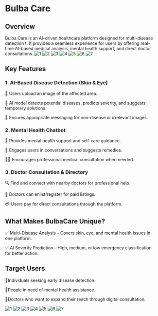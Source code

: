 # Bulba Care

## Overview

Bulba Care is an AI-driven healthcare platform designed for multi-disease detection t. It provides a seamless experience for users by offering real-time AI-based medical analysis, mental health support, and direct doctor consultations.
![1](https://github.com/user-attachments/assets/5e3ca6c4-ced9-496e-93fa-38561516f02c)
![2](https://github.com/user-attachments/assets/21115f8b-d269-4a5b-bdd6-dea9720da026)
![3](https://github.com/user-attachments/assets/8d397ee0-bc62-4d70-994f-692ffd13fd24)
![4](https://github.com/user-attachments/assets/1b8082bd-12f6-416c-b3de-2f14768b1cf1)
![5](https://github.com/user-attachments/assets/95a2b480-08e0-4af2-aed3-900a1345e6e2)
![6](https://github.com/user-attachments/assets/b4dcc5f7-60ec-4388-96dd-dd4c4b209223)
![7](https://github.com/user-attachments/assets/12d7df1c-8692-4f50-a9f4-64195f156a9d)

## Key Features

### 1. AI-Based Disease Detection (Skin & Eye)

   🔹 Users upload an image of the affected area.

   🔹 AI model detects potential diseases, predicts severity, and suggests temporary solutions.

   🔹 Ensures appropriate messaging for non-disease or irrelevant images.

### 2. Mental Health Chatbot

  🧠 Provides mental health support and self-care guidance.

   💬 Engages users in conversations and suggests remedies.

   👩‍⚕️ Encourages professional medical consultation when needed.

### 3. Doctor Consultation & Directory

   🔍 Find and connect with nearby doctors for professional help.

   💼 Doctors can enlist/register for paid listings.

   💳 Users pay for direct consultations through the platform.

## What Makes BulbaCare Unique?

✅ Multi-Disease Analysis – Covers skin, eye, and mental health issues in one platform.

✅ AI Severity Prediction – High, medium, or low emergency classification for better action.

## Target Users

🔹Individuals seeking early disease detection.

🔹People in need of mental health assistance.

🔹Doctors who want to expand their reach through digital consultation.

![1](https://github.com/user-attachments/assets/5e3ca6c4-ced9-496e-93fa-38561516f02c)
![2](https://github.com/user-attachments/assets/21115f8b-d269-4a5b-bdd6-dea9720da026)
![3](https://github.com/user-attachments/assets/8d397ee0-bc62-4d70-994f-692ffd13fd24)
![4](https://github.com/user-attachments/assets/1b8082bd-12f6-416c-b3de-2f14768b1cf1)
![5](https://github.com/user-attachments/assets/95a2b480-08e0-4af2-aed3-900a1345e6e2)
![6](https://github.com/user-attachments/assets/b4dcc5f7-60ec-4388-96dd-dd4c4b209223)
![7](https://github.com/user-attachments/assets/12d7df1c-8692-4f50-a9f4-64195f156a9d)
